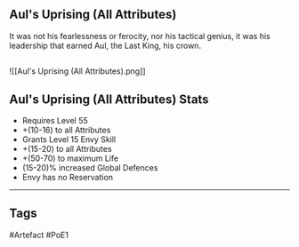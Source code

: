 ## Aul's Uprising (All Attributes)
It was not his fearlessness or ferocity, nor his tactical genius,
it was his leadership that earned Aul, the Last King, his crown.
##
![[Aul's Uprising (All Attributes).png]]
## Aul's Uprising (All Attributes) Stats
- Requires Level 55
- +(10-16) to all Attributes
- Grants Level 15 Envy Skill
- +(15-20) to all Attributes
- +(50-70) to maximum Life
- (15-20)% increased Global Defences
- Envy has no Reservation


---
## Tags
#Artefact
#PoE1